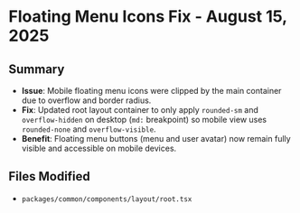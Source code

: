 # Floating Menu Icons Fix - August 15, 2025

## Summary
- **Issue**: Mobile floating menu icons were clipped by the main container due to overflow and border radius.
- **Fix**: Updated root layout container to only apply `rounded-sm` and `overflow-hidden` on desktop (`md:` breakpoint) so mobile view uses `rounded-none` and `overflow-visible`.
- **Benefit**: Floating menu buttons (menu and user avatar) now remain fully visible and accessible on mobile devices.

## Files Modified
- `packages/common/components/layout/root.tsx`
